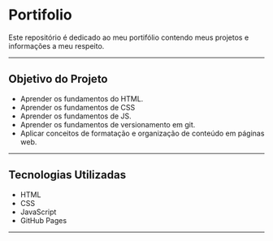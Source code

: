 # Portifolio

Este repositório é dedicado ao meu portifólio contendo meus projetos e informações a meu respeito.

---

## Objetivo do Projeto

- Aprender os fundamentos do HTML.
- Aprender os fundamentos de CSS
- Aprender os fundamentos de JS.
- Aprender os fundamentos de versionamento em git.
- Aplicar conceitos de formatação e organização de conteúdo em páginas web.

---

## Tecnologias Utilizadas

- HTML
- CSS
- JavaScript
- GitHub Pages
---

